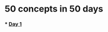 # 50 concepts in 50 days
<b><h3>* <a href="https://github.com/dev-kumaresan/HTML-CSS-JS/tree/main/Day1"> Day 1</a></h3></b><br>
